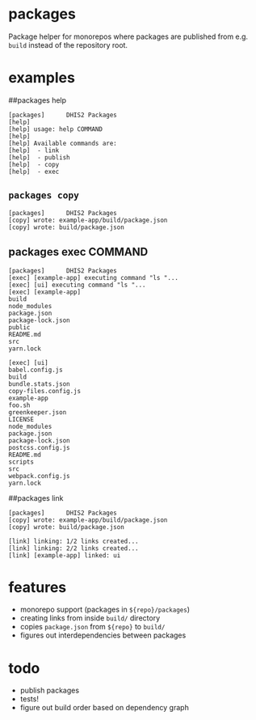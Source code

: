 <!-- @format -->

# packages

Package helper for monorepos where packages are published from e.g.
`build` instead of the repository root.

# examples

##packages help

```
[packages]      DHIS2 Packages
[help]
[help] usage: help COMMAND
[help]
[help] Available commands are:
[help]  - link
[help]  - publish
[help]  - copy
[help]  - exec
```

## `packages copy`

```
[packages]      DHIS2 Packages
[copy] wrote: example-app/build/package.json
[copy] wrote: build/package.json
```

## packages exec COMMAND

```
[packages]      DHIS2 Packages
[exec] [example-app] executing command "ls "...
[exec] [ui] executing command "ls "...
[exec] [example-app]
build
node_modules
package.json
package-lock.json
public
README.md
src
yarn.lock

[exec] [ui]
babel.config.js
build
bundle.stats.json
copy-files.config.js
example-app
foo.sh
greenkeeper.json
LICENSE
node_modules
package.json
package-lock.json
postcss.config.js
README.md
scripts
src
webpack.config.js
yarn.lock
```

##packages link

```
[packages]      DHIS2 Packages
[copy] wrote: example-app/build/package.json
[copy] wrote: build/package.json

[link] linking: 1/2 links created...
[link] linking: 2/2 links created...
[link] [example-app] linked: ui
```

# features

-   monorepo support (packages in `${repo}/packages`)
-   creating links from inside `build/` directory
-   copies `package.json` from `${repo}` to `build/`
-   figures out interdependencies between packages

# todo

-   publish packages
-   tests!
-   figure out build order based on dependency graph
